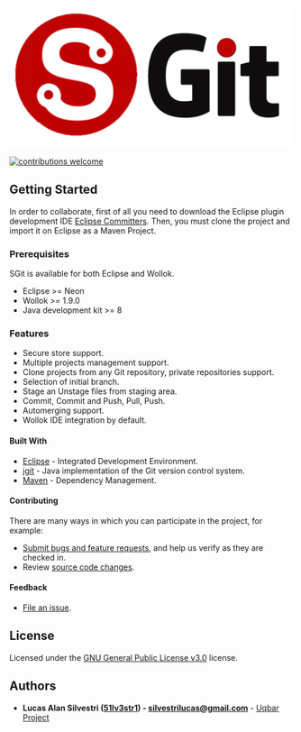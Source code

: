 ![SGit](https://github.com/uqbar-project/SGit/blob/developer/icons/logo.png)

[![contributions welcome](https://img.shields.io/badge/contributions-welcome-brightgreen.svg?style=flat)](https://github.com/uqbar-project/SGit.svg/issues)

## Getting Started

In order to collaborate, first of all you need to download the Eclipse plugin development IDE [Eclipse Committers](https://www.eclipse.org/downloads/packages/release/2019-12/r/eclipse-ide-eclipse-committers). Then, you must clone the project and import it on Eclipse as a Maven Project.

### Prerequisites

SGit is available for both Eclipse and Wollok.

* Eclipse >= Neon
* Wollok >= 1.9.0
* Java development kit >= 8

### Features

* Secure store support.
* Multiple projects management support.
* Clone projects from any Git repository, private repositories support.
* Selection of initial branch.
* Stage an Unstage files from staging area.
* Commit, Commit and Push, Pull, Push.
* Automerging support.
* Wollok IDE integration by default.

#### Built With

* [Eclipse](https://www.eclipse.org/) - Integrated Development Environment.
* [jgit](http://eclipse.org/jgit) - Java implementation of the Git version control system.
* [Maven](https://maven.apache.org/) - Dependency Management.

#### Contributing

There are many ways in which you can participate in the project, for example:

* [Submit bugs and feature requests](https://github.com/uqbar-project/SGit/issues), and help us verify as they are checked in.
* Review [source code changes](https://github.com/uqbar-project/SGit/pulls).

#### Feedback

* [File an issue](https://github.com/uqbar-project/SGit/issues).

## License

Licensed under the [GNU General Public License v3.0](https://github.com/uqbar-project/SGit/blob/master/LICENSE) license.
  
## Authors

* **Lucas Alan Silvestri ([51lv3str1](https://github.com/51lv3str1)) - [silvestrilucas@gmail.com](mailto:silvestrilucas@gmail.com)** - [Uqbar Project](https://github.com/uqbar-project) 
